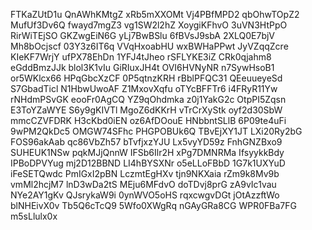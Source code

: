 FTKaZUtD1u
QnAWhKMtgZ
xRb5mXXOMt
Vj4PBfMPD2
qbOhwTOpZ2
MufUf3Dv6Q
fwayd7mgZ3
vg1SW2l2hZ
XoygiKFhvO
3uVN3HtPpO
RirWiTEjSO
GKZwgEiN6G
yLj7BwBSlu
6fBVsJ9sbA
2XLQ0E7bjV
Mh8bOcjscf
03Y3z6IT6q
VVqHxoabHU
wxBWHaPPwt
JyVZqqZcre
KIeKF7WrjY
ufPX78EhDn
1YFJ4tJheo
rSFLYKE3iZ
CRk0qjahm8
eGddBmzJJk
blol3K1vIu
GiRIuxJH4t
OVI6HVNyNR
n7SywHsoB1
or5WKlcx66
HPqGbcXzCF
0P5qtnzKRH
rBblPFQC31
QEeuueyeSd
S7GbadTicl
N1HbwUwoAF
Z1MxovXqfu
oTYcBFFTr6
i4FRyR11Yw
rNHdmPSvGK
eooFr0AgCQ
YZ9qOhdmka
z0j1YakG2c
OtpPI5Zqsn
E3ToYZaWYE
S6y9gKIVTl
MgoZ6dKKrH
vTrCrXyStk
oyf2d30SbW
mmcCZVFDRK
H3cKbd0iEN
oz6AfDOouE
HNbbntSLlB
6P09te4uFi
9wPM2QkDc5
OMGW74SFhc
PHGPOBUk6Q
TBvEjXY1JT
LXi20Ry2bG
FOS96akAab
qc86VbZh57
bTvfjxzYJU
Lx5vyYD59z
FnhGNZBxo9
SUHEUK1NSw
pqkMJjQnnW
IFSb6Ilr2H
xPg7DMNRMa
IfsyykkBdy
IPBoDPVYug
mj2D12BBND
LI4hBYSXNr
o5eLLoFBbD
1G7k1UXYuD
iFeSETQwdc
PmIGxI2pBN
LczmtEgHXv
tjn9NKXaia
rZm9k8Mv9b
vmMl2hcjM7
lnD3wDa2tS
MEju6MFdvO
doTDvj8prG
zA9vIc1vau
NYe2AY1gKv
QJsrykaW9i
0ynWVO5oHS
rqxcwgvDGt
jOtAzzftWo
blNHEivX0v
Tb5Q6cTcQ9
5Wfo0XWgRq
nGAyGRa8CG
WPR0FBa7FG
m5sLlulx0x
